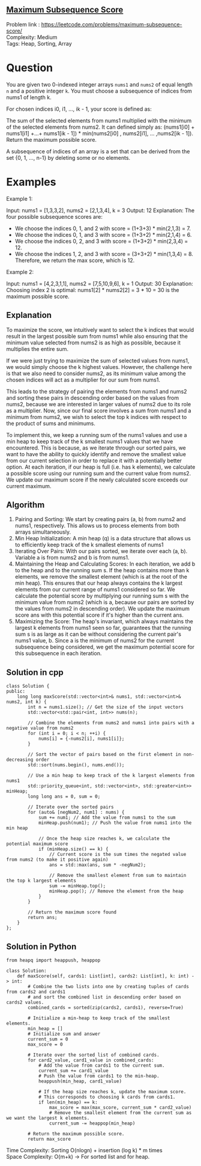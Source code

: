 ## [Maximum Subsequence Score](https://leetcode.com/problems/maximum-subsequence-score/)

Problem link : https://leetcode.com/problems/maximum-subsequence-score/ <br>
Complexity: Medium <br>
Tags: Heap, Sorting, Array <br>


# Question

You are given two 0-indexed integer arrays `nums1` and `nums2` of equal length `n` and a positive integer `k`. You must choose a subsequence of indices from nums1 of length k.

For chosen indices i0, i1, ..., ik - 1, your score is defined as:

The sum of the selected elements from nums1 multiplied with the minimum of the selected elements from nums2.
It can defined simply as: (nums1[i0] + nums1[i1] +...+ nums1[ik - 1]) * min(nums2[i0] , nums2[i1], ... ,nums2[ik - 1]).
Return the maximum possible score.

A subsequence of indices of an array is a set that can be derived from the set {0, 1, ..., n-1} by deleting some or no elements.
 
# Examples

Example 1:

Input: nums1 = [1,3,3,2], nums2 = [2,1,3,4], k = 3
Output: 12
Explanation: 
The four possible subsequence scores are:
- We choose the indices 0, 1, and 2 with score = (1+3+3) * min(2,1,3) = 7.
- We choose the indices 0, 1, and 3 with score = (1+3+2) * min(2,1,4) = 6. 
- We choose the indices 0, 2, and 3 with score = (1+3+2) * min(2,3,4) = 12. 
- We choose the indices 1, 2, and 3 with score = (3+3+2) * min(1,3,4) = 8.
Therefore, we return the max score, which is 12.

Example 2:

Input: nums1 = [4,2,3,1,1], nums2 = [7,5,10,9,6], k = 1
Output: 30
Explanation: 
Choosing index 2 is optimal: nums1[2] * nums2[2] = 3 * 10 = 30 is the maximum possible score.

## Explanation

To maximize the score, we intuitively want to select the k indices that would result in the largest possible sum from nums1 while also ensuring that the minimum value selected from nums2 is as high as possible, because it multiplies the entire sum.

If we were just trying to maximize the sum of selected values from nums1, we would simply choose the k highest values. However, the challenge here is that we also need to consider nums2, as its minimum value among the chosen indices will act as a multiplier for our sum from nums1.

This leads to the strategy of pairing the elements from nums1 and nums2 and sorting these pairs in descending order based on the values from nums2, because we are interested in larger values of nums2 due to its role as a multiplier. Now, since our final score involves a sum from nums1 and a minimum from nums2, we wish to select the top k indices with respect to the product of sums and minimums.

To implement this, we keep a running sum of the nums1 values and use a min heap to keep track of the k smallest nums1 values that we have encountered. This is because, as we iterate through our sorted pairs, we want to have the ability to quickly identify and remove the smallest value from our current selection in order to replace it with a potentially better option. At each iteration, if our heap is full (i.e. has k elements), we calculate a possible score using our running sum and the current value from nums2. We update our maximum score if the newly calculated score exceeds our current maximum.

## Algorithm

1. Pairing and Sorting: We start by creating pairs (a, b) from nums2 and nums1, respectively. This allows us to process elements from both arrays simultaneously.
2. Min Heap Initialization: A min heap (q) is a data structure that allows us to efficiently keep track of the k smallest elements of nums1
3. Iterating Over Pairs: With our pairs sorted, we iterate over each (a, b). Variable a is from nums2 and b is from nums1.
4. Maintaining the Heap and Calculating Scores: In each iteration, we add b to the heap and to the running sum s. If the heap contains more than k elements, we remove the smallest element (which is at the root of the min heap). This ensures that our heap always contains the k largest elements from our current range of nums1 considered so far. We calculate the potential score by multiplying our running sum s with the minimum value from nums2 (which is a, because our pairs are sorted by the values from nums2 in descending order). We update the maximum score ans with this potential score if it's higher than the current ans.
5. Maximizing the Score: The heap's invariant, which always maintains the largest k elements from nums1 seen so far, guarantees that the running sum s is as large as it can be without considering the current pair's nums1 value, b. Since a is the minimum of nums2 for the current subsequence being considered, we get the maximum potential score for this subsequence in each iteration. 


## Solution in cpp
```
class Solution {
public:
    long long maxScore(std::vector<int>& nums1, std::vector<int>& nums2, int k) {
        int n = nums1.size(); // Get the size of the input vectors
        std::vector<std::pair<int, int>> nums(n);
      
        // Combine the elements from nums2 and nums1 into pairs with a negative value from nums2
        for (int i = 0; i < n; ++i) {
            nums[i] = {-nums2[i], nums1[i]};
        }

        // Sort the vector of pairs based on the first element in non-decreasing order
        std::sort(nums.begin(), nums.end());

        // Use a min heap to keep track of the k largest elements from nums1
        std::priority_queue<int, std::vector<int>, std::greater<int>> minHeap;
        long long ans = 0, sum = 0;

        // Iterate over the sorted pairs
        for (auto& [negNum2, num1] : nums) {
            sum += num1; // Add the value from nums1 to the sum
            minHeap.push(num1); // Push the value from nums1 into the min heap
          
            // Once the heap size reaches k, we calculate the potential maximum score
            if (minHeap.size() == k) {
                // Current score is the sum times the negated value from nums2 (to make it positive again)
                ans = std::max(ans, sum * -negNum2);

                // Remove the smallest element from sum to maintain the top k largest elements
                sum -= minHeap.top();
                minHeap.pop(); // Remove the element from the heap
            }
        }

        // Return the maximum score found
        return ans;
    }
};
```

## Solution in Python
```
from heapq import heappush, heappop

class Solution:
    def maxScore(self, cards1: List[int], cards2: List[int], k: int) -> int:
        # Combine the two lists into one by creating tuples of cards from cards2 and cards1
        # and sort the combined list in descending order based on cards2 values.
        combined_cards = sorted(zip(cards2, cards1), reverse=True)
      
        # Initialize a min-heap to keep track of the smallest elements.
        min_heap = []
        # Initialize sum and answer
        current_sum = 0
        max_score = 0
      
        # Iterate over the sorted list of combined cards.
        for card2_value, card1_value in combined_cards:
            # Add the value from cards1 to the current sum.
            current_sum += card1_value
            # Push the value from cards1 to the min-heap.
            heappush(min_heap, card1_value)
          
            # If the heap size reaches k, update the maximum score.
            # This corresponds to choosing k cards from cards1.
            if len(min_heap) == k:
                max_score = max(max_score, current_sum * card2_value)
                # Remove the smallest element from the current sum as we want the largest k elements.
                current_sum -= heappop(min_heap)
              
        # Return the maximum possible score.
        return max_score
```


Time Complexity: Sorting O(nlogn) + insertion (log k) * m times <br>
Space Complexity: O(m+k) -> For sorted list and for heap.